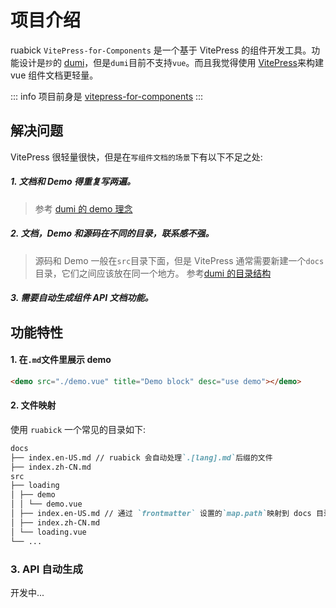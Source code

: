 # 项目介绍

ruabick `VitePress-for-Components` 是一个基于 VitePress 的组件开发工具。功能设计是`抄`的 [dumi](https://d.umijs.org/zh-CN)，但是`dumi`目前不支持`vue`。而且我觉得使用 [VitePress](https://vitepress.vuejs.org/)来构建 vue 组件文档更轻量。

::: info
项目前身是 [vitepress-for-components](https://github.com/dewfall123/vitepress-for-component)
:::

## 解决问题

VitePress 很轻量很快，但是在`写组件文档的场景`下有以下不足之处:

##### 1. 文档和 Demo 得重复写两遍。

> 参考 [dumi 的 demo 理念](https://d.umijs.org/zh-CN/guide/demo-principle)

##### 2. 文档，Demo 和源码在不同的目录，联系感不强。

> 源码和 Demo 一般在`src`目录下面，但是 VitePress 通常需要新建一个`docs`目录，它们之间应该放在同一个地方。
> 参考[dumi 的目录结构](https://d.umijs.org/zh-CN/guide/basic)

##### 3. 需要自动生成组件 API 文档功能。

## 功能特性

#### 1. 在`.md`文件里展示 demo

```html
<demo src="./demo.vue" title="Demo block" desc="use demo"></demo>
```

<demo src="./demo.vue" title="Demo block" desc="use demo"></demo>

#### 2. 文件映射

使用 `ruabick` 一个常见的目录如下:

```md
docs
├── index.en-US.md // ruabick 会自动处理`.[lang].md`后缀的文件
├── index.zh-CN.md
src
├── loading
│ ├── demo
│ │ └── demo.vue
│ ├── index.en-US.md // 通过 `frontmatter` 设置的`map.path`映射到 docs 目录下
│ ├── index.zh-CN.md
│ └── loading.vue
└── ...
```

### 3. API 自动生成

开发中...
